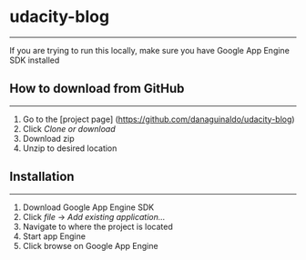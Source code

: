 # udacity-blog
<hr>

<p> If you are trying to run this locally, make sure you have Google App Engine SDK installed</p>

## How to download from GitHub
<hr>

1. Go to the [project page] (https://github.com/danaguinaldo/udacity-blog)
2. Click _Clone or download_
3. Download zip
4. Unzip to desired location

## Installation
<hr>

1. Download Google App Engine SDK
2. Click _file_ -> _Add existing application..._
3. Navigate to where the project is located
4. Start app Engine
5. Click browse on Google App Engine